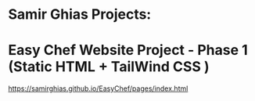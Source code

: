 # Samir Ghias Projects:

# Easy Chef Website Project - Phase 1 (Static HTML + TailWind CSS )
https://samirghias.github.io/EasyChef/pages/index.html

